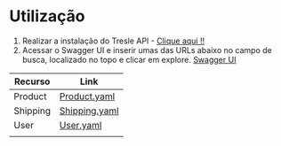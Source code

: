 # Utilização

 1. Realizar a instalação do Tresle API - [Clique aqui !!](https://github.com/treslebr/laravel-api)
 2. Acessar o Swagger UI e inserir umas das URLs abaixo no campo de busca, localizado no topo e clicar em explore. [Swagger UI](https://petstore.swagger.io/)
 
 
| Recurso | Link |
|--|--|
| Product | [Product.yaml](https://raw.githubusercontent.com/treslebr/documentacao-swagger/master/Product.yaml) |
| Shipping | [Shipping.yaml](https://raw.githubusercontent.com/treslebr/documentacao-swagger/master/Shipping.yaml) |
| User | [User.yaml](https://raw.githubusercontent.com/treslebr/documentacao-swagger/master/User.yaml) |
|  |  |


